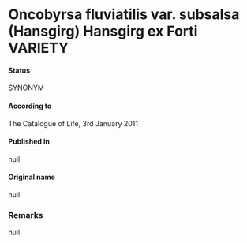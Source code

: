 Oncobyrsa fluviatilis var. subsalsa (Hansgirg) Hansgirg ex Forti VARIETY
=======

#### Status
SYNONYM

#### According to
The Catalogue of Life, 3rd January 2011

#### Published in
null

#### Original name
null

### Remarks
null